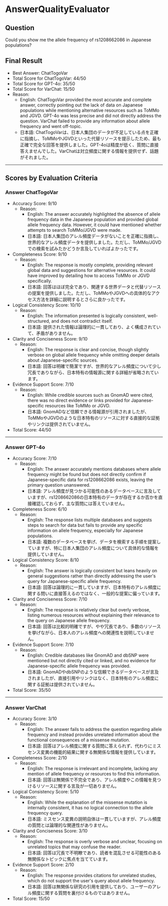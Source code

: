# AnswerQualityEvaluator

## Question

Could you show me the allele frequency of rs1208662086 in Japanese populations?

## Final Result

- Best Answer: ChatTogoVar
- Total Score for ChatTogoVar: 44/50
- Total Score for GPT-4o: 35/50
- Total Score for VarChat: 15/50
- Reason:
  - English: ChatTogoVar provided the most accurate and complete answer, correctly pointing out the lack of data on Japanese populations while mentioning alternative resources such as ToMMo and JGVD. GPT-4o was less precise and did not directly address the question. VarChat failed to provide any information about allele frequency and went off-topic.
  - 日本語: ChatTogoVarは、日本人集団のデータが不足している点を正確に指摘し、ToMMoやJGVDといった代替リソースを提示したため、最も正確で完全な回答を提供しました。GPT-4oは精度が低く、質問に直接答えませんでした。VarChatは対立頻度に関する情報を提供せず、話題がそれました。

---

## Scores by Evaluation Criteria

### Answer ChatTogoVar
- Accuracy Score: 9/10
  - Reason: 
    - English: The answer accurately highlighted the absence of allele frequency data in the Japanese population and provided global allele frequency data. However, it could have mentioned whether attempts to search ToMMo/JGVD were made.
    - 日本語: 日本人集団のアレル頻度データがないことを正確に指摘し、世界的なアレル頻度データを提供しました。ただし、ToMMo/JGVDでの検索を試みたかどうか言及していればよかったです。
- Completeness Score: 9/10
  - Reason: 
    - English: The response is mostly complete, providing relevant global data and suggestions for alternative resources. It could have improved by detailing how to access ToMMo or JGVD specifically.
    - 日本語: 回答はほぼ完全であり、関連する世界データと代替リソースの提案を提供しました。ただし、ToMMoやJGVDへの具体的なアクセス方法を詳細に説明するとさらに良かったです。
- Logical Consistency Score: 10/10
  - Reason: 
    - English: The information presented is logically consistent, well-structured, and does not contradict itself.
    - 日本語: 提供された情報は論理的に一貫しており、よく構成されていて、矛盾がありません。
- Clarity and Conciseness Score: 9/10
  - Reason: 
    - English: The response is clear and concise, though slightly verbose on global allele frequency while omitting deeper details about Japanese-specific sources.
    - 日本語: 回答は明確で簡潔ですが、世界的なアレル頻度について少し冗長でありながら、日本特有の情報源に関する詳細が省略されています。
- Evidence Support Score: 7/10
  - Reason: 
    - English: While credible sources such as GnomAD were cited, there was no direct evidence or links provided for Japanese-specific resources like ToMMo or JGVD.
    - 日本語: GnomADなど信頼できる情報源が引用されましたが、ToMMoやJGVDのような日本特有のリソースに対する直接的な証拠やリンクは提供されていません。
- Total Score: 44/50

---

### Answer GPT-4o
- Accuracy Score: 7/10
  - Reason: 
    - English: The answer accurately mentions databases where allele frequency might be found but does not directly confirm if Japanese-specific data for rs1208662086 exists, leaving the primary question unanswered.
    - 日本語: アレル頻度が見つかる可能性のあるデータベースに言及していますが、rs1208662086の日本特有のデータが存在するか否かを直接確認しておらず、主な質問には答えていません。
- Completeness Score: 6/10
  - Reason: 
    - English: The response lists multiple databases and suggests steps to search for data but fails to provide any specific information on allele frequency, especially for Japanese populations.
    - 日本語: 複数のデータベースを挙げ、データを検索する手順を提案していますが、特に日本人集団のアレル頻度について具体的な情報を提供していません。
- Logical Consistency Score: 8/10
  - Reason: 
    - English: The answer is logically consistent but leans heavily on general suggestions rather than directly addressing the user's query for Japanese-specific allele frequency.
    - 日本語: 回答は論理的に一貫していますが、日本特有のアレル頻度に関する問いに直接答えるのではなく、一般的な提案に偏っています。
- Clarity and Conciseness Score: 7/10
  - Reason: 
    - English: The response is relatively clear but overly verbose, listing numerous resources without explaining their relevance to the query on Japanese allele frequency.
    - 日本語: 回答は比較的明確ですが、やや冗長であり、多数のリソースを挙げながら、日本人のアレル頻度への関連性を説明していません。
- Evidence Support Score: 7/10
  - Reason: 
    - English: Credible databases like GnomAD and dbSNP were mentioned but not directly cited or linked, and no evidence for Japanese-specific allele frequency was provided.
    - 日本語: GnomADやdbSNPのような信頼できるデータベースが言及されましたが、直接引用やリンクはなく、日本特有のアレル頻度に関する証拠は提供されていません。
- Total Score: 35/50

---

### Answer VarChat
- Accuracy Score: 3/10
  - Reason: 
    - English: The answer fails to address the question regarding allele frequency and instead provides unrelated information about the functional consequences of a missense mutation.
    - 日本語: 回答はアレル頻度に関する質問に答えられず、代わりにミスセンス変異の機能的結果に関する無関係な情報を提供しています。
- Completeness Score: 2/10
  - Reason: 
    - English: The response is irrelevant and incomplete, lacking any mention of allele frequency or resources to find this information.
    - 日本語: 回答は無関係で不完全であり、アレル頻度やこの情報を見つけるリソースに関する言及が一切ありません。
- Logical Consistency Score: 5/10
  - Reason: 
    - English: While the explanation of the missense mutation is internally consistent, it has no logical connection to the allele frequency query.
    - 日本語: ミスセンス変異の説明自体は一貫していますが、アレル頻度の質問とは論理的な関連性がありません。
- Clarity and Conciseness Score: 3/10
  - Reason: 
    - English: The response is overly verbose and unclear, focusing on unrelated topics that may confuse the reader.
    - 日本語: 回答は冗長で不明瞭であり、読者を混乱させる可能性のある無関係なトピックに焦点を当てています。
- Evidence Support Score: 2/10
  - Reason: 
    - English: The response provides citations for unrelated studies, which do not support the user's query about allele frequency.
    - 日本語: 回答は無関係な研究の引用を提供しており、ユーザーのアレル頻度に関する質問を裏付けるものではありません。
- Total Score: 15/50